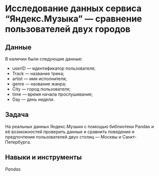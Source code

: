 # Исследование данных сервиса “Яндекс.Музыка” — сравнение пользователей двух городов


## Данные

В наличии были следующие данные:

- userID — идентификатор пользователя;
- Track — название трека;  
- artist — имя исполнителя;
- genre — название жанра;
- City — город пользователя;
- time — время начала прослушивания;
- Day — день недели.

## Задача

На реальных данных Яндекс.Музыки c помощью библиотеки Pandas и её возможностей проверить данные и сравнить поведение и предпочтения пользователей двух столиц — Москвы и Санкт-Петербурга.  

## Навыки и инструменты
*Pandas*
